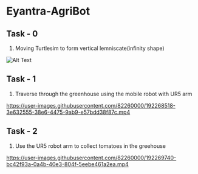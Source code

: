 # Eyantra-AgriBot

## Task - 0 
 
 1) Moving Turtlesim to form vertical lemniscate(infinity shape) 
 
 
![Alt Text](https://github.com/RoopanJKR/Eyantra-AgriBot/blob/main/assets/Task_0/AB_1475.png)


## Task - 1 
 
 1) Traverse through the greenhouse using the mobile robot with UR5 arm 
 
 

https://user-images.githubusercontent.com/82260000/192268518-3e632555-38e6-4475-9ab9-e57bdd38f87c.mp4




## Task - 2 
 
 1) Use the UR5 robot arm to collect tomatoes in the greehouse 
 

https://user-images.githubusercontent.com/82260000/192269740-bc42f93a-0a4b-40e3-804f-5eebe461a2ea.mp4



